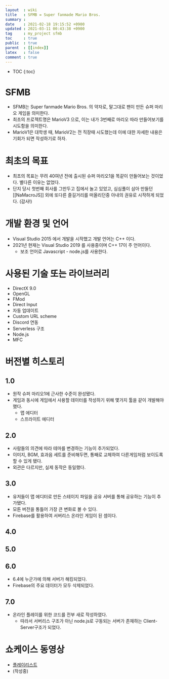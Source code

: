 ```yaml
---
layout  : wiki
title   : SFMB = Super fanmade Mario Bros.
summary : 
date    : 2021-02-18 19:15:52 +0900
updated : 2021-03-11 00:43:38 +0900
tag     : my_project sfmb
toc     : true
public  : true
parent  : [[index]]
latex   : false
comment : true
---
```

* TOC
{:toc}

# SFMB

- SFMB는 Super fanmade Mario Bros. 의 약자로, 말그대로 팬이 만든 슈퍼 마리오 게임을 의미한다.
- 최초의 프로젝트명은 MarioV3 으로, 이는 내가 3번째로 마리오 따라 만들어보기를 시도함을 의미한다.
- MarioV1은 대학생 때, MarioV2는 전 직장때 시도했는데 이에 대한 자세한 내용은 기회가 되면 작성하기로 하자.

# 최초의 목표

- 최초의 목표는 무려 40여년 전에 출시된 슈퍼 마리오1을 똑같이 만들어보는 것이었다. 별다른 이유는 없었다.
- 단지 당시 첫번째 회사를 그만두고 집에서 놀고 있었고, 심심풀이 삼아 만들던 [[NaMacroJS]] 외에 또다른 즐길거리를 떠올리던중 아내의 권유로 시작하게 되었다. (감사!)

# 개발 환경 및 언어

- Visual Studio 2015 에서 개발을 시작했고 개발 언어는 C++ 이다.
- 2021년 현재는 Visual Studio 2019 를 사용중이며 C++ 17이 주 언어이다.
	- 보조 언어로 Javascript - node.js를 사용한다.

# 사용된 기술 또는 라이브러리

- DirectX 9.0
- OpenGL
- FMod
- Direct Input
- 자동 업데이트
- Custom URL scheme
- Discord 연동
- Serverless 구조
- Node.js
- MFC

# 버전별 히스토리

## 1.0

- 원작 슈퍼 마리오1에 근사한 수준이 완성됐다.
- 게임과 동시에 게임에서 사용할 데이터를 작성하기 위해 몇가지 툴을 같이 개발해야 했다.
	- 맵 에디터
	- 스프라이트 에디터

## 2.0

- 사람들의 의견에 따라 테마를 변경하는 기능이 추가되었다.
- 이미지, BGM, 효과음 세트를 준비해두면, 통째로 교체하여 다른게임처럼 보이도록 할 수 있게 됐다.
- 외관은 다르지만, 실제 동작은 동일했다.

## 3.0

- 유저들이 맵 에디터로 만든 스테이지 파일을 공유 서버를 통해 공유하는 기능이 추가됐다.
- 모튼 버전을 통틀어 가장 큰 변화로 볼 수 있다.
- Firebase를 활용하여 서버리스 온라인 게임이 된 셈이다.

## 4.0

## 5.0

## 6.0

- 6.4에 누군가에 의해 서버가 해킹되었다.
- Firebase의 주요 데이터가 모두 삭제되었다.

## 7.0

- 온라인 플레이를 위한 코드를 전부 새로 작성하였다.
	- 따라서 서버리스 구조가 아닌 node.js로 구동되는 서버가 존재하는 Client-Server구조가 되었다.

# 쇼케이스 동영상

- [플레이리스트](https://youtube.com/playlist?list=PLy48mgZDzAElTjONXjFogisRyBGDtEdZj)
- (작성중)
